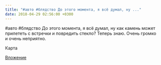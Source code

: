 ```yaml
---
title: "#авто #блядство До этого момента, я всё думал, ну ..."
date: 2018-04-29 02:56:00 +0300
---
```


#авто #блядство До этого момента, я всё думал, ну как камень может прилететь с встречки и повредить стекло? Теперь знаю. Очень громко и очень неприятно.

Карта

[Вложение](https://vk.com/photo41076938_456243413)

